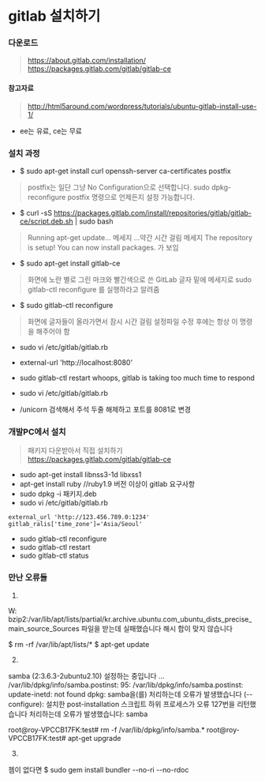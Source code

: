 # gitlab 설치하기

### 다운로드
> https://about.gitlab.com/installation/
> https://packages.gitlab.com/gitlab/gitlab-ce

#### 참고자료
> http://html5around.com/wordpress/tutorials/ubuntu-gitlab-install-use-1/

- ee는 유료, ce는 무료

### 설치 과정
- $ sudo apt-get install curl openssh-server ca-certificates postfix
> postfix는 일단 그냥 No Configuration으로 선택합니다.
> sudo dpkg-reconfigure postfix 명령으로 언제든지 설정 가능합니다.

- $ curl -sS https://packages.gitlab.com/install/repositories/gitlab/gitlab-ce/script.deb.sh | sudo bash
> Running apt-get update... 메세지 ...약간 시간 걸림
>  메세지 The repository is setup! You can now install packages. 가 보임

- $ sudo apt-get install gitlab-ce
> 화면에 노란 별로 그린 마크와 빨간색으로 쓴 GitLab 글자 밑에
> 메세지로 sudo gitlab-ctl reconfigure 를 실행하라고 알려줌

- $ sudo gitlab-ctl reconfigure
> 화면에 글자들이 올라가면서 잠시 시간 걸림
> 설정파일 수정 후에는 항상 이 명령을 해주어야 함

- sudo vi /etc/gitlab/gitlab.rb
- external-url 'http://localhost:8080'

- sudo gitlab-ctl restart
whoops, gitlab is taking too much time to respond
- sudo vi /etc/gitlab/gitlab.rb
- /unicorn 검색해서 주석 두줄 해제하고 포트를 8081로 변경

### 개발PC에서 설치
> 패키지 다운받아서 직접 설치하기
https://packages.gitlab.com/gitlab/gitlab-ce

- sudo apt-get install libnss3-1d libxss1
- apt-get install ruby //ruby1.9 버전 이상이 gitlab 요구사항
- sudo dpkg -i 패키지.deb
- sudo vi /etc/gitlab/gitlab.rb

~~~config
external_url 'http://123.456.789.0:1234'
gitlab_ralis['time_zone']='Asia/Seoul'
~~~

- sudo gitlab-ctl reconfigure
- sudo gitlab-ctl restart
- sudo gitlab-ctl status

### 만난 오류들

1.
W: bzip2:/var/lib/apt/lists/partial/kr.archive.ubuntu.com_ubuntu_dists_precise_main_source_Sources 파일을 받는데 실패했습니다  해시 합이 맞지 않습니다

$ rm -rf /var/lib/apt/lists/*
$ apt-get update

2.
samba (2:3.6.3-2ubuntu2.10) 설정하는 중입니다 ...
  /var/lib/dpkg/info/samba.postinst: 95: /var/lib/dpkg/info/samba.postinst: update-inetd: not found
  dpkg: samba을(를) 처리하는데 오류가 발생했습니다 (--configure):
  설치한 post-installation 스크립트 하위 프로세스가 오류 127번을 리턴했습니다
  처리하는데 오류가 발생했습니다:
  samba

root@roy-VPCCB17FK:test# rm -f /var/lib/dpkg/info/samba.*
root@roy-VPCCB17FK:test# apt-get upgrade

3.
젬이 없다면
$ sudo gem install bundler --no-ri --no-rdoc
